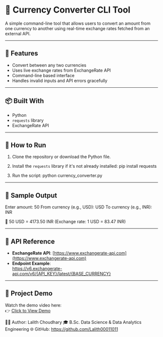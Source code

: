 # 💱 Currency Converter CLI Tool

A simple command-line tool that allows users to convert an amount from one currency to another using real-time exchange rates fetched from an external API.

---

## 🔧 Features
- Convert between any two currencies
- Uses live exchange rates from ExchangeRate API
- Command-line based interface
- Handles invalid inputs and API errors gracefully

---

## 📦 Built With
- Python
- `requests` library
- ExchangeRate API

---

## 🚀 How to Run

1. Clone the repository or download the Python file.
2. Install the `requests` library if it's not already installed:
pip install requests


3. Run the script:
python currency_converter.py


---

## 🧪 Sample Output

Enter amount: 50
From currency (e.g., USD): USD
To currency (e.g., INR): INR

💱 50 USD = 4173.50 INR
(Exchange rate: 1 USD = 83.47 INR)


---

## 🔗 API Reference

- **ExchangeRate API**: [https://www.exchangerate-api.com](https://www.exchangerate-api.com)
- **Endpoint Example**:  
https://v6.exchangerate-api.com/v6/{API_KEY}/latest/{BASE_CURRENCY}



---
## 🎥 Project Demo

Watch the demo video here:  
👉 [Click to View Demo](https://drive.google.com/drive/folders/1o5_uUYNrTOdx1R0awCGpToyjkLcfLmF2?usp=drive_link)


🧑‍🎓 Author:
Lalith Choudhary
🎓 B.Sc. Data Science & Data Analytics Engineering
🌐 GitHub: https://github.com/Lalith00011011
